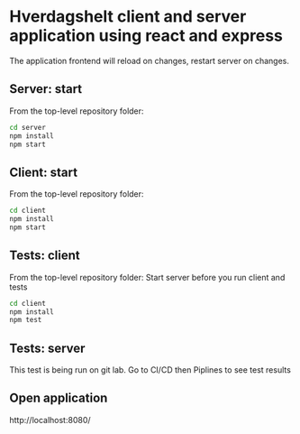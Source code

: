 # Hverdagshelt client and server application using react and express
The application frontend will reload on changes, restart server on changes.


## Server: start

From the top-level repository folder:
```sh
cd server
npm install
npm start
```

## Client: start

From the top-level repository folder:
```sh
cd client
npm install
npm start
```

## Tests: client
From the top-level repository folder:
Start server before you run client and tests
```sh
cd client
npm install
npm test
```

## Tests: server
This test is being run on git lab. Go to CI/CD then Piplines to see test results

## Open application
http://localhost:8080/

